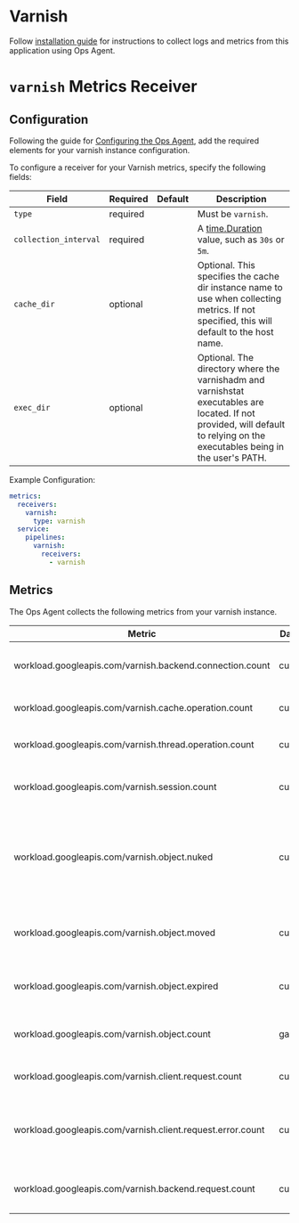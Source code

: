 # Varnish

Follow [installation guide](https://cloud.google.com/stackdriver/docs/solutions/agents/ops-agent/third-party/varnish)
for instructions to collect logs and metrics from this application using Ops Agent.

# `varnish` Metrics Receiver

## Configuration

Following the guide for [Configuring the Ops Agent](https://cloud.google.com/stackdriver/docs/solutions/agents/ops-agent/configuration#file-location), add the required elements for your varnish instance configuration.

To configure a receiver for your Varnish metrics, specify the following fields:

| Field                 | Required | Default | Description                                                                                                                                                                 |
|-----------------------|----------|---------|-----------------------------------------------------------------------------------------------------------------------------------------------------------------------------|
| `type`                | required |         | Must be `varnish`.                                                                                                                                                          |
| `collection_interval` | required |         | A [time.Duration](https://pkg.go.dev/time#ParseDuration) value, such as `30s` or `5m`.                                                                                      |
| `cache_dir`           | optional |         | Optional. This specifies the cache dir instance name to use when collecting metrics. If not specified, this will default to the host name.                                  |
| `exec_dir`            | optional |         | Optional. The directory where the varnishadm and varnishstat executables are located. If not provided, will default to relying on the executables being in the user's PATH. |

Example Configuration:

```yaml
metrics:
  receivers:
    varnish:
      type: varnish
  service:
    pipelines:
      varnish:
        receivers:
          - varnish
```

## Metrics

The Ops Agent collects the following metrics from your varnish instance.

| Metric                                                     | Data Type  | Unit          | Labels                              | Description                                                      |
|------------------------------------------------------------|------------|---------------|-------------------------------------|------------------------------------------------------------------|
| workload.googleapis.com/varnish.backend.connection.count   | cumulative | {connections} | cache_name, backend_connection_type | The backend connection type count                                |
| workload.googleapis.com/varnish.cache.operation.count      | cumulative | {operations}  | cache_name, cache_operations        | The cache operation type count                                   |
| workload.googleapis.com/varnish.thread.operation.count     | cumulative | {operations}  | cache_name, thread_operations       | The thread operation type count                                  |
| workload.googleapis.com/varnish.session.count              | cumulative | {sessions}    | cache_name, session_type            | The session connection type count                                |
| workload.googleapis.com/varnish.object.nuked               | cumulative | {objects}     | cache_name                          | The objects that have been forcefully evicted from storage count |
| workload.googleapis.com/varnish.object.moved               | cumulative | {objects}     | cache_name                          | The moved operations done on the LRU list count                  |
| workload.googleapis.com/varnish.object.expired             | cumulative | {objects}     | cache_name                          | The expired objects from old age count                           |
| workload.googleapis.com/varnish.object.count               | gauge      | {objects}     | cache_name                          | The HTTP objects in the cache count                              |
| workload.googleapis.com/varnish.client.request.count       | cumulative | {requests}    | cache_name, state                   | The client request count                                         |
| workload.googleapis.com/varnish.client.request.error.count | cumulative | {requests}    | cache_name, http.status_code        | The client requests errors received by status code.              |
| workload.googleapis.com/varnish.backend.request.count      | cumulative | {requests}    | cache_name                          | The backend requests count                                       |

